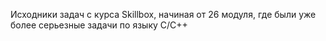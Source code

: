 Исходники задач с курса Skillbox, начиная от 26 модуля, где были уже более серьезные задачи по языку С/С++
